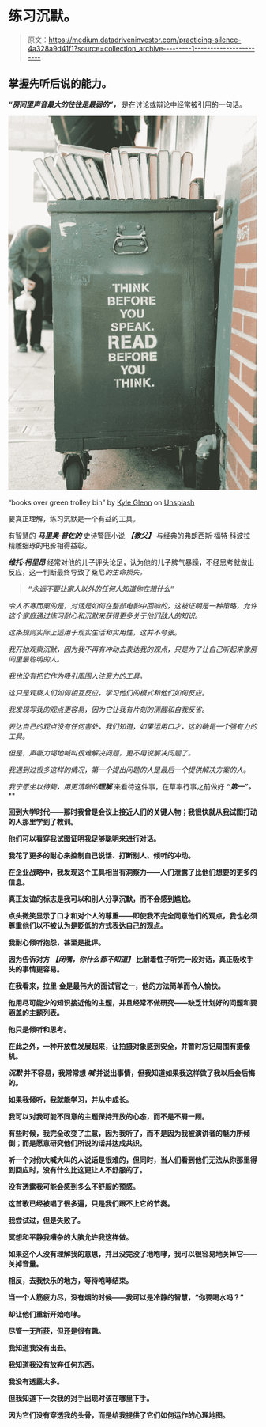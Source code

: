 # 练习沉默。

> 原文：<https://medium.datadriveninvestor.com/practicing-silence-4a328a9d41f1?source=collection_archive---------1----------------------->

## 掌握先听后说的能力。

***“房间里声音最大的往往是最弱的”，*** 是在讨论或辩论中经常被引用的一句话。

![](img/f9349dd8a45b0f4f4c0861414aabdbff.png)

“books over green trolley bin” by [Kyle Glenn](https://unsplash.com/@kylejglenn?utm_source=medium&utm_medium=referral) on [Unsplash](https://unsplash.com?utm_source=medium&utm_medium=referral)

要真正理解，练习沉默是一个有益的工具。

有智慧的 ***马里奥·普佐的*** 史诗警匪小说 ***【教父】*** 与经典的弗朗西斯·福特·科波拉精雕细琢的电影相得益彰。

***维托·柯里昂*** 经常对他的儿子评头论足，认为他的儿子脾气暴躁，不经思考就做出反应，这一判断最终导致了桑尼*的生命损失。*

> ***“永远不要让家人以外的任何人知道你在想什么”***

*令人不寒而栗的是，对话是如何在整部电影中回响的，这被证明是一种策略，允许这个家庭通过练习耐心和沉默来获得更多关于他们敌人的知识。*

*这条规则实际上适用于现实生活和实用性，这并不夸张。*

*我开始观察沉默，因为我不再有冲动去表达我的观点，只是为了让自己听起来像房间里最聪明的人。*

*我也没有把它作为吸引周围人注意力的工具。*

*这只是观察人们如何相互反应，学习他们的模式和他们如何反应。*

*我发现写我的观点更容易，因为它让我有片刻的清醒和自我反省。*

*表达自己的观点没有任何害处，我们知道，如果运用口才，这的确是一个强有力的工具。*

*但是，声嘶力竭地喊叫很难解决问题，更不用说解决问题了。*

*我遇到过很多这样的情况，第一个提出问题的人是最后一个提供解决方案的人。*

*我宁愿坐以待毙，用更清晰的****理解*** 来看待这件事，在草率行事之前做好 ***“第一”。*****

**回到大学时代——那时我曾是会议上接近人们的关键人物；我很快就从我试图打动的人那里学到了教训。**

**他们可以看穿我试图证明我足够聪明来进行对话。**

**我花了更多的耐心来控制自己说话、打断别人、倾听的冲动。**

**在企业战略中，我发现这个工具相当有洞察力——人们泄露了比他们想要的更多的信息。**

**真正友谊的标志是我可以和别人分享沉默，而不会感到尴尬。**

**点头微笑显示了口才和对个人的尊重——即使我不完全同意他们的观点，我也必须尊重他们以不被认为是贬低的方式表达自己的观点。**

**我耐心倾听抱怨，甚至是批评。**

**因为告诉对方 ***【闭嘴，你什么都不知道】*** 比耐着性子听完一段对话，真正吸收手头的事情更容易。**

**在我看来，拉里·金是最伟大的面试官之一，他的方法简单而令人愉快。**

**他用尽可能少的知识接近他的主题，并且经常不做研究——缺乏计划好的问题和要涵盖的主题列表。**

**他只是倾听和思考。**

**在此之外，一种开放性发展起来，让拍摄对象感到安全，并暂时忘记周围有摄像机。**

*****沉默*** 并不容易，我常常想 ***喊*** 并说出事情，但我知道如果我这样做了我以后会后悔的。**

**如果我倾听，我就能学习，并从中成长。**

**我可以对我可能不同意的主题保持开放的心态，而不是不屑一顾。**

**有些时候，我完全改变了主意，因为我听了，而不是因为我被演讲者的魅力所倾倒；而是愿意研究他们所说的话并达成共识。**

**听一个对你大喊大叫的人说话是很难的，但同时，当人们看到他们无法从你那里得到回应时，没有什么比这更让人不舒服的了。**

**没有透露我可能会感到多么不舒服的预感。**

**这首歌已经被唱了很多遍，只是我们跟不上它的节奏。**

**我尝试过，但是失败了。**

**冥想和平静我嘈杂的大脑允许我这样做。**

**如果这个人没有理解我的意思，并且没完没了地咆哮，我可以很容易地关掉它——关掉音量。**

**相反，去我快乐的地方，等待咆哮结束。**

**当一个人筋疲力尽，没有烟的时候——我可以是冷静的智慧，“你要喝水吗？”**

**却让他们重新开始咆哮。**

**尽管一无所获，但还是很有趣。**

**我知道我没有出丑。**

**我知道我没有放弃任何东西。**

**我没有透露太多。**

**但我知道下一次我的对手出现时该在哪里下手。**

**因为它们没有穿透我的头骨，而是给我提供了它们如何运作的心理地图。**